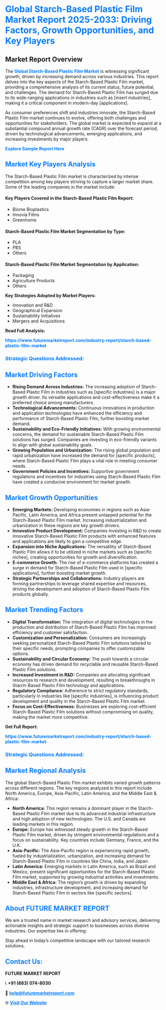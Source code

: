 <h1 style="color: #007BFF;">Global Starch-Based Plastic Film Market Report 2025-2033: Driving Factors, Growth Opportunities, and Key Players</h1>

<section id="overview">
<h2>Market Report Overview</h2>
<p>The <a href="https://www.futuremarketreport.com/industry-report/starch-based-plastic-film-market" style="color: #007BFF; text-decoration: none;"><strong>Global Starch-Based Plastic Film Market</strong></a> is witnessing significant growth, driven by increasing demand across various industries. This report delves into the key aspects of the Starch-Based Plastic Film market, providing a comprehensive analysis of its current status, future potential, and challenges. The demand for Starch-Based Plastic Film has surged due to its wide-ranging applications in industries such as [insert industries], making it a critical component in modern-day [applications].</p>
<p>As consumer preferences shift and industries innovate, the Starch-Based Plastic Film market continues to evolve, offering both challenges and opportunities for stakeholders. The global market is expected to expand at a substantial compound annual growth rate (CAGR) over the forecast period, driven by technological advancements, emerging applications, and increasing investments by major players.</p>
</section>

<section id="overview">
<p><a href="https://www.futuremarketreport.com/request-sample/reportId=114510" style="color: #007BFF; text-decoration: none;"><strong>Explore Sample Report Here</strong></a></p>
</section>

<section id="key-players">
<h2 style="color: #007BFF;">Market Key Players Analysis</h2>
<p>The Starch-Based Plastic Film market is characterized by intense competition among key players striving to capture a larger market share. Some of the leading companies in the market include:</p>
<h4>Key Players Covered in the Starch-Based Plastic Film Report:</h4>
<ul><li>Biome Bioplastics</li><li>Innovia Films</li><li>Greenhome</li></ul>
<h4>Starch-Based Plastic Film Market Segmentation by Type:</h4>
<ul><li>PLA</li><li>PBS</li><li>Others</li></ul>

<h4>Starch-Based Plastic Film Market Segmentation by Application:</h4>
<ul><li>Packaging</li><li>Agriculture Products</li><li>Others</li></ul>
<p><strong>Key Strategies Adopted by Market Players:</strong></p>
<ul>
<li>Innovation and R&D</li>
<li>Geographical Expansion</li>
<li>Sustainability Initiatives</li>
<li>Mergers and Acquisitions</li>
</ul>
</section>

<section>
<p><strong>Read Full Analysis: </strong></p><a href="https://www.futuremarketreport.com/industry-report/starch-based-plastic-film-market" style="color: #007BFF; text-decoration: none;"><strong>https://www.futuremarketreport.com/industry-report/starch-based-plastic-film-market</strong></a>
<h3 style="color: #007BFF;">Strategic Questions Addressed:</h3>
</section>

<section id="driving-factors">
<h2 style="color: #007BFF;">Market Driving Factors</h2>
<ul>
<li><strong>Rising Demand Across Industries:</strong> The increasing adoption of Starch-Based Plastic Film in industries such as [specific industries] is a major growth driver. Its versatile applications and cost-effectiveness make it a preferred choice among manufacturers.</li>
<li><strong>Technological Advancements:</strong> Continuous innovations in production and application technologies have enhanced the efficiency and performance of Starch-Based Plastic Film, further boosting market demand.</li>
<li><strong>Sustainability and Eco-Friendly Initiatives:</strong> With growing environmental concerns, the demand for sustainable Starch-Based Plastic Film solutions has surged. Companies are investing in eco-friendly variants to align with global sustainability goals.</li>
<li><strong>Growing Population and Urbanization:</strong> The rising global population and rapid urbanization have increased the demand for [specific products], where Starch-Based Plastic Film plays a vital role in meeting consumer needs.</li>
<li><strong>Government Policies and Incentives:</strong> Supportive government regulations and incentives for industries using Starch-Based Plastic Film have created a conducive environment for market growth.</li>
</ul>
</section>

<section id="growth-opportunities">
<h2 style="color: #007BFF;">Market Growth Opportunities</h2>
<ul>
<li><strong>Emerging Markets:</strong> Developing economies in regions such as Asia-Pacific, Latin America, and Africa present untapped potential for the Starch-Based Plastic Film market. Increasing industrialization and urbanization in these regions are key growth drivers.</li>
<li><strong>Innovative Product Development:</strong> Companies investing in R&D to create innovative Starch-Based Plastic Film products with enhanced features and applications are likely to gain a competitive edge.</li>
<li><strong>Expansion into Niche Applications:</strong> The versatility of Starch-Based Plastic Film allows it to be utilized in niche markets such as [specific niches], creating opportunities for growth and diversification.</li>
<li><strong>E-commerce Growth:</strong> The rise of e-commerce platforms has created a surge in demand for Starch-Based Plastic Film used in [specific applications], further boosting market growth.</li>
<li><strong>Strategic Partnerships and Collaborations:</strong> Industry players are forming partnerships to leverage shared expertise and resources, driving the development and adoption of Starch-Based Plastic Film products globally.</li>
</ul>
</section>

<section id="trending-factors">
<h2 style="color: #007BFF;">Market Trending Factors</h2>
<ul>
<li><strong>Digital Transformation:</strong> The integration of digital technologies in the production and distribution of Starch-Based Plastic Film has improved efficiency and customer satisfaction.</li>
<li><strong>Customization and Personalization:</strong> Consumers are increasingly seeking personalized Starch-Based Plastic Film solutions tailored to their specific needs, prompting companies to offer customizable options.</li>
<li><strong>Sustainability and Circular Economy:</strong> The push towards a circular economy has driven demand for recyclable and reusable Starch-Based Plastic Film solutions.</li>
<li><strong>Increased Investment in R&D:</strong> Companies are allocating significant resources to research and development, resulting in breakthroughs in Starch-Based Plastic Film technology and applications.</li>
<li><strong>Regulatory Compliance:</strong> Adherence to strict regulatory standards, particularly in industries like [specific industries], is influencing product development and quality in the Starch-Based Plastic Film market.</li>
<li><strong>Focus on Cost-Effectiveness:</strong> Businesses are exploring cost-efficient Starch-Based Plastic Film solutions without compromising on quality, making the market more competitive.</li>
</ul>
</section>

<section>
<p><strong>Get Full Report: </strong></p><a href="https://www.futuremarketreport.com/industry-report/starch-based-plastic-film-market" style="color: #007BFF; text-decoration: none;"><strong>https://www.futuremarketreport.com/industry-report/starch-based-plastic-film-market</strong></a>
<h3 style="color: #007BFF;">Strategic Questions Addressed:</h3>
</section>


<section id="regional-analysis">
<h2 style="color: #007BFF;">Market Regional Analysis</h2>
<p>The global Starch-Based Plastic Film market exhibits varied growth patterns across different regions. The key regions analyzed in this report include North America, Europe, Asia-Pacific, Latin America, and the Middle East & Africa:</p>
<ul>
<li><strong>North America:</strong> This region remains a dominant player in the Starch-Based Plastic Film market due to its advanced industrial infrastructure and high adoption of new technologies. The U.S. and Canada are leading markets in this region.</li>
<li><strong>Europe:</strong> Europe has witnessed steady growth in the Starch-Based Plastic Film market, driven by stringent environmental regulations and a focus on sustainability. Key countries include Germany, France, and the U.K.</li>
<li><strong>Asia-Pacific:</strong> The Asia-Pacific region is experiencing rapid growth, fueled by industrialization, urbanization, and increasing demand for Starch-Based Plastic Film in countries like China, India, and Japan.</li>
<li><strong>Latin America:</strong> Emerging markets in Latin America, such as Brazil and Mexico, present significant opportunities for the Starch-Based Plastic Film market, supported by growing industrial activities and investments.</li>
<li><strong>Middle East & Africa:</strong> The region’s growth is driven by expanding industries, infrastructure development, and increasing demand for Starch-Based Plastic Film in sectors like [specific sectors].</li>
</ul>
</section>

<footer>
<h2 style="color: #007BFF;">About FUTURE MARKET REPORT</h2>
<p>We are a trusted name in market research and advisory services, delivering actionable insights and strategic support to businesses across diverse industries. Our expertise lies in offering:</p>

<p>Stay ahead in today’s competitive landscape with our tailored research solutions.</p>

<h2 style="color: #007BFF;">Contact Us:</h2>
<p><strong>FUTURE MARKET REPORT</strong></p>
<p>📞 <strong>+91 (883) 074-8030</strong></p>
<p>📧 <strong><a href="mailto:help@futuremarketreport.com" style="color: #007BFF;">help@futuremarketreport.com</a></strong></p>
<p>🌐 <strong><a href="https://www.futuremarketreport.com/" style="color: #007BFF;">Visit Our Website</a></strong></p>
</footer>